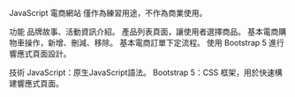 JavaScript 電商網站
僅作為練習用途，不作為商業使用。

功能
品牌故事、活動資訊介紹。
產品列表頁面，讓使用者選擇商品。
基本電商購物車操作，新增、刪減、移除。
基本電商訂單下定流程。
使用 Bootstrap 5 進行響應式頁面設計。

技術
JavaScript：原生JavaScript語法。
Bootstrap 5：CSS 框架，用於快速構建響應式頁面。


